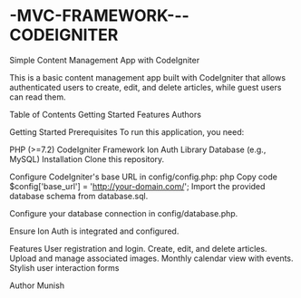 # -MVC-FRAMEWORK---CODEIGNITER

Simple Content Management App with CodeIgniter

This is a basic content management app built with CodeIgniter that allows authenticated users to create, edit, and delete articles, while guest users can read them.

Table of Contents
Getting Started
Features
Authors

Getting Started
Prerequisites
To run this application, you need:

PHP (>=7.2)
CodeIgniter Framework
Ion Auth Library
Database (e.g., MySQL)
Installation
Clone this repository.

Configure CodeIgniter's base URL in config/config.php:
php
Copy code
$config['base_url'] = 'http://your-domain.com/';
Import the provided database schema from database.sql.

Configure your database connection in config/database.php.

Ensure Ion Auth is integrated and configured.

Features
User registration and login.
Create, edit, and delete articles.
Upload and manage associated images.
Monthly calendar view with events.
Stylish user interaction forms

Author
Munish
